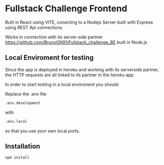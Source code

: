 
# Fullstack Challenge Frontend

Built in React using VITE, conecting to a Nodejs Server built with Express using REST Api connections

Works in connection with its server-side partner https://github.com/BrunoGN91/Fullstack_challenge_BE built in Node.js

## Local Enviroment for testing

Since the app is deployed in heroku and working with its serverside partner, the HTTP requests are all linked
to its partner in the heroku app.

In order to start testing in a local enviroment you should:

Replace the .env file

```bash
.env.development
```

with

```bash
.env.local
```

so that you use your own local ports.

## Installation

```bash
npm install
```



